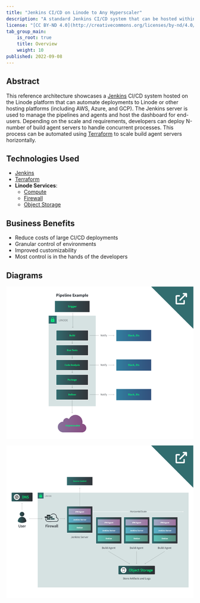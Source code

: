 ```yaml
---
title: "Jenkins CI/CD on Linode to Any Hyperscaler"
description: "A standard Jenkins CI/CD system that can be hosted within Linode and any outside hosting environment"
license: "[CC BY-ND 4.0](http://creativecommons.org/licenses/by-nd/4.0/)"
tab_group_main:
    is_root: true
    title: Overview
    weight: 10
published: 2022-09-08
---
```


## Abstract

This reference architecture showcases a [Jenkins](https://www.jenkins.io/) CI/CD system hosted on the Linode platform that can automate deployments to Linode or other hosting platforms (including AWS, Azure, and GCP). The Jenkins server is used to manage the pipelines and agents and host the dashboard for end-users. Depending on the scale and requirements, developers can deploy N-number of build agent servers to handle concurrent processes. This process can be automated using [Terraform](https://www.terraform.io/) to scale build agent servers horizontally.

## Technologies Used

- [Jenkins](https://www.jenkins.io/)
- [Terraform](https://www.terraform.io/)
- **Linode Services**:
    - [Compute](/docs/products/compute/dedicated-cpu/)
    - [Firewall](/docs/products/networking/cloud-firewall/)
    - [Object Storage](/docs/products/storage/object-storage/)

## Business Benefits

- Reduce costs of large CI/CD deployments
- Granular control of environments
- Improved customizability
- Most control is in the hands of the developers

## Diagrams

[![Thumbnail of Jenkins pipeline example reference architecture](jenkins-pipeline-diagram-thumnail-1.png)](/docs/reference-architecture/jenkins-ci-cd-on-linode-to-any-hyperscaler/diagrams/#jenkins-pipeline)

[![Thumbnail of entire CI/CD reference architecture](jenkins-cicd-diagram-thumnail.png)](/docs/reference-architecture/jenkins-ci-cd-on-linode-to-any-hyperscaler/diagrams/#cicd-infrastructure)